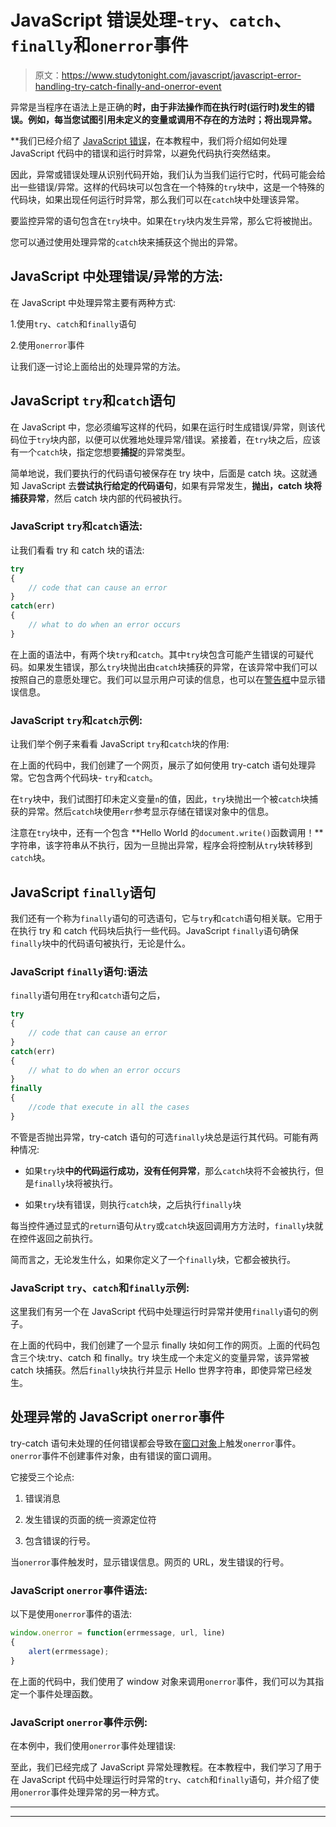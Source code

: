 # JavaScript 错误处理-`try`、`catch`、`finally`和`onerror`事件

> 原文：<https://www.studytonight.com/javascript/javascript-error-handling-try-catch-finally-and-onerror-event>

异常是当程序在语法上是正确的**时，由于非法操作而在执行时(运行时)发生的错误。例如，每当您试图引用未定义的变量或调用不存在的方法时；将出现异常。**

 **我们已经介绍了 [JavaScript 错误](https://www.studytonight.com/javascript/javascript-errors)，在本教程中，我们将介绍如何处理 JavaScript 代码中的错误和运行时异常，以避免代码执行突然结束。

因此，异常或错误处理从识别代码开始，我们认为当我们运行它时，代码可能会给出一些错误/异常。这样的代码块可以包含在一个特殊的`try`块中，这是一个特殊的代码块，如果出现任何运行时异常，那么我们可以在`catch`块中处理该异常。

要监控异常的语句包含在`try`块中。如果在`try`块内发生异常，那么它将被抛出。

您可以通过使用处理异常的`catch`块来捕获这个抛出的异常。

## JavaScript 中处理错误/异常的方法:

在 JavaScript 中处理异常主要有两种方式:

1.使用`try`、`catch`和`finally`语句

2.使用`onerror`事件

让我们逐一讨论上面给出的处理异常的方法。

## JavaScript `try`和`catch`语句

在 JavaScript 中，您必须编写这样的代码，如果在运行时生成错误/异常，则该代码位于`try`块内部，以便可以优雅地处理异常/错误。紧接着，在`try`块之后，应该有一个`catch`块，指定您想要**捕捉**的异常类型。

简单地说，我们要执行的代码语句被保存在 try 块中，后面是 catch 块。这就通知 JavaScript 去**尝试执行给定的代码语句**，如果有异常发生，**抛出，catch 块将捕获异常**，然后 catch 块内部的代码被执行。

### JavaScript `try`和`catch`语法:

让我们看看 try 和 catch 块的语法:

```js
try
{
    // code that can cause an error
}
catch(err)
{
    // what to do when an error occurs
}
```

在上面的语法中，有两个块`try`和`catch`。其中`try`块包含可能产生错误的可疑代码。如果发生错误，那么`try`块抛出由`catch`块捕获的异常，在该异常中我们可以按照自己的意愿处理它。我们可以显示用户可读的信息，也可以在[警告框](https://www.studytonight.com/javascript/javascript-popup-boxes)中显示错误信息。

### JavaScript `try`和`catch`示例:

让我们举个例子来看看 JavaScript `try`和`catch`块的作用:

在上面的代码中，我们创建了一个网页，展示了如何使用 try-catch 语句处理异常。它包含两个代码块- `try`和`catch`。

在`try`块中，我们试图打印未定义变量`n`的值，因此，`try`块抛出一个被`catch`块捕获的异常。然后`catch`块使用`err`参考显示存储在错误对象中的信息。

注意在`try`块中，还有一个包含 **Hello World 的`document.write()`函数调用！**字符串，该字符串从不执行，因为一旦抛出异常，程序会将控制从`try`块转移到`catch`块。

## JavaScript `finally`语句

我们还有一个称为`finally`语句的可选语句，它与`try`和`catch`语句相关联。它用于在执行 try 和 catch 代码块后执行一些代码。JavaScript `finally`语句确保`finally`块中的代码语句被执行，无论是什么。

### JavaScript `finally`语句:语法

`finally`语句用在`try`和`catch`语句之后，

```js
try
{
    // code that can cause an error
}
catch(err)
{
    // what to do when an error occurs
}
finally
{
    //code that execute in all the cases
}
```

不管是否抛出异常，try-catch 语句的可选`finally`块总是运行其代码。可能有两种情况:

*   如果`try`块**中的代码运行成功，没有任何异常**，那么`catch`块将不会被执行，但是`finally`块将被执行。

*   如果`try`块有错误，则执行`catch`块，之后执行`finally`块

每当控件通过显式的`return`语句从`try`或`catch`块返回调用方方法时，`finally`块就在控件返回之前执行。

简而言之，无论发生什么，如果你定义了一个`finally`块，它都会被执行。

### JavaScript `try`、`catch`和`finally`示例:

这里我们有另一个在 JavaScript 代码中处理运行时异常并使用`finally`语句的例子。

在上面的代码中，我们创建了一个显示 finally 块如何工作的网页。上面的代码包含三个块:try、catch 和 finally。try 块生成一个未定义的变量异常，该异常被 catch 块捕获。然后`finally`块执行并显示 Hello 世界字符串，即使异常已经发生。

## 处理异常的 JavaScript `onerror`事件

try-catch 语句未处理的任何错误都会导致在[窗口对象](https://www.studytonight.com/javascript/window-object)上触发`onerror`事件。`onerror`事件不创建事件对象，由有错误的窗口调用。

它接受三个论点:

1.  错误消息

2.  发生错误的页面的统一资源定位符

3.  包含错误的行号。

当`onerror`事件触发时，显示错误信息。网页的 URL，发生错误的行号。

### JavaScript `onerror`事件语法:

以下是使用`onerror`事件的语法:

```js
window.onerror = function(errmessage, url, line)
{
    alert(errmessage);
}
```

在上面的代码中，我们使用了 window 对象来调用`onerror`事件，我们可以为其指定一个事件处理函数。

### JavaScript `onerror`事件示例:

在本例中，我们使用`onerror`事件处理错误:

至此，我们已经完成了 JavaScript 异常处理教程。在本教程中，我们学习了用于在 JavaScript 代码中处理运行时异常的`try`、`catch`和`finally`语句，并介绍了使用`onerror`事件处理异常的另一种方式。

* * *

* * ***